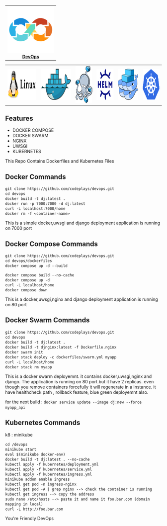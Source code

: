 <center>
<table>
  <tr>
    <td align="center"><a href="README.md"><img src="images/devops.png" width="150px;" height="150px;" alt="DevOps" /><br /><b>DevOps</b></a></td>
  </tr>
</table>
</center>

<table>
  <tr>
    <td align="left"><a href="README.md"><img src="images/linux.png" width="170px;" height="100px;" alt="linux" /><br /><b></b></a></td>
    <td align="left"><a href="README.md"><img src="images/docker.png" width="180px;" height="100px;" alt="docker" /><br /><b></b></a></td>
    <td align="left"><a href="README.md"><img src="images/docker-compose.png" width="100px;" height="120px;" alt="compose" /><br/><b></b></td>
    <td align="left"><a href="README.md"><img src="images/helm.png" width="100px;" height="100px;" alt="helm" /><br /><b></b></a>
    <td align="left"><a href="README.md"><img src="images/swarm.png" width="120px;" height="100px;" alt="DOCKER SWARM" /><br /><b></b></a></td>
    <td align="left"><a href="README.md"><img src="images/kubernetes.png" width="100px;" height="100px;" alt="KUBERNETES" /><br /><b></b></a></td>
  </tr>
</table>

## Features
- DOCKER COMPOSE 
- DOCKER SWARM 
- NGINX 
- UWSGI
- KUBERNETES

This Repo Contains Dockerfiles and Kubernetes Files

## Docker Commands

```
git clone https://github.com/codeplays/devops.git
cd devops
docker build -t dj:latest .
docker run -p 7000:7000 -d dj:latest
curl -L localhost:7000/home
docker rm -f <container-name> 
```
This is a simple docker,uwsgi and django deployment application is running on 7000 port


## Docker Compose Commands

```
git clone https://github.com/codeplays/devops.git
cd devops/dockerfiles
docker compose up -d --build
```

```
docker compose build --no-cache
docker compose up -d
curl -L localhost/home
docker compose down
```

This is a docker,uwsgi,nginx and django deployment application is running on 80 port

## Docker Swarm Commands

```
git clone https://github.com/codeplays/devops.git
cd devops
docker build -t dj:latest .
docker build -t djnginx:latest -f Dockerfile.nginx
docker swarm init
docker stack deploy -c dockerfiles/swarm.yml myapp
curl -L localhost/home
docker stack rm myapp
```
This is a docker swarm deployemnt. it contains docker,uwsgi,nginx and django. The application is running on 80 port.but it have 2 replicas. even though you remove containers forcefully it will regenerate in a instance. it have healthcheck path , rollback feature, blue green deployemnt also.

for the next build : 
```docker service update --image dj:new --force myapp_api```

## Kubernetes Commands

k8 : minikube

```
cd /devops
minikube start
eval $(minikube docker-env)
docker build -t dj:latest . --no-cache
kubectl apply -f kubernetes/deployment.yml
kubectl apply -f kubernetes/service.yml
kubectl apply -f kubernetes/ingress.yml
minikube addon enable ingress
kubectl get pod -n ingress-nginx
kubectl get pod -A | grep nginx --> check the container is running
kubectl get ingress --> copy the address
sudo nano /etc/hosts --> paste it and name it foo.bar.com (domain mapping in local)
curl -L http://foo.bar.com
```

You're Friendly DevOps
